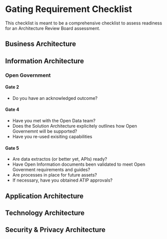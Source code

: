 # Gating Requirement Checklist 

This checklist is meant to be a comprehensive checklist to assess readiness for an Architecture Review Board assessment.

## Business Architecture 

## Information Architecture

### Open Government 

#### Gate 2 

* Do you have an acknowledged outcome? 

#### Gate 4 

* Have you met with the Open Data team?
* Does the Solution Architecture explicitely outlines how Open Governemnt will be supported?
* Have you re-used exisiting capabilities

#### Gate 5 

* Are data extractos (or better yet, APIs) ready?
* Have Open Information documents been validated to meet Open Goverment requirements and guides? 
* Are processes in place for future assets? 
* If necessary, have you obtained ATIP approvals?

## Application Architecture

## Technology Architecture

## Security & Privacy Architecture

